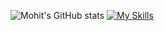 ![Mohit's GitHub stats](https://github-readme-stats.vercel.app/api?username=mohit251103&count_private=true&show_icons=true&hide=issues,contribs)
[![My Skills](https://skillicons.dev/icons?i=js,html,css,tailwind,materialui,mongodb,nodejs,expressjs,postgresql,prisma,react,nextjs,postman,npm,vscode,linux)](https://skillicons.dev)
<!---
Mohit251103/Mohit251103 is a ✨ special ✨ repository because its `README.md` (this file) appears on your GitHub profile.
You can click the Preview link to take a look at your changes.
--->
